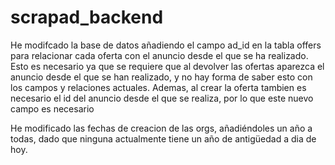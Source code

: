# scrapad_backend
 
He modifcado la base de datos añadiendo el campo ad_id en la tabla offers para relacionar cada oferta con el anuncio desde el que se ha realizado. Esto es necesario ya que se requiere que al devolver las ofertas aparezca el anuncio desde el que se han realizado, y no hay forma de saber esto con los campos y relaciones actuales. Ademas, al crear la oferta tambien es necesario el id del anuncio desde el que se realiza, por lo que este nuevo campo es necesario

He modificado las fechas de creacion de las orgs, añadiéndoles un año a todas, dado que ninguna actualmente tiene un año de antigüedad a dia de hoy.